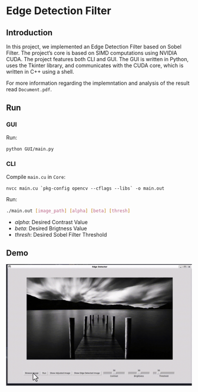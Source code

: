 # Edge Detection Filter

## Introduction

In this project, we implemented an Edge Detection Filter based on Sobel Filter. The project’s core is based on SIMD computations using NVIDIA CUDA. The project features both CLI and GUI. The GUI is written in Python, uses the Tkinter library, and communicates with the CUDA core, which is written in C++ using a shell.

For more information regarding the implemntation and analysis of the result read `Document.pdf`.

## Run

### GUI

Run:

```bash
python GUI/main.py
```

### CLI

Compile `main.cu` in `Core`:

```
nvcc main.cu `pkg-config opencv --cflags --libs` -o main.out
```

Run:
```bash
./main.out [image_path] [alpha] [beta] [thresh]
```

- *alpha*: Desired Contrast Value
- *beta*: Desired Brigtness Value
- *thresh*: Desired Sobel Filter Threshold

## Demo

![Demo](demo.gif)
